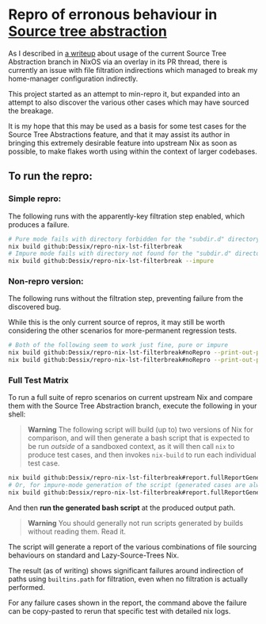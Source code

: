 # Repro of erronous behaviour in [Source tree abstraction](https://github.com/NixOS/nix/pull/6530)

As I described in [a writeup](https://github.com/NixOS/nix/pull/6530#issuecomment-1616182069) about usage of the current Source Tree Abstraction branch in NixOS via an overlay in its PR thread, there is currently an issue with file filtration indirections which managed to break my home-manager configuration indirectly.

This project started as an attempt to min-repro it, but expanded into an attempt to also discover the various other cases which may have sourced the breakage.

It is my hope that this may be used as a basis for some test cases for the Source Tree Abstractions feature, and that it may assist its author in bringing this extremely desirable feature into upstream Nix as soon as possible, to make flakes worth using within the context of larger codebases.

## To run the repro:

### Simple repro:
The following runs with the apparently-key filtration step enabled, which produces a failure.

```bash
# Pure mode fails with directory forbidden for the "subdir.d" directory's produced derivation
nix build github:Dessix/repro-nix-lst-filterbreak
# Impure mode fails with directory not found for the "subdir.d" directory's produced derivation
nix build github:Dessix/repro-nix-lst-filterbreak --impure
```

### Non-repro version:
The following runs without the filtration step, preventing failure from the discovered bug.

While this is the only current source of repros, it may still be worth considering the other scenarios for more-permanent regression tests.

```bash
# Both of the following seem to work just fine, pure or impure
nix build github:Dessix/repro-nix-lst-filterbreak#noRepro --print-out-paths
nix build github:Dessix/repro-nix-lst-filterbreak#noRepro --print-out-paths --impure
```

### Full Test Matrix
To run a full suite of repro scenarios on current upstream Nix and compare them with the Source Tree Abstraction branch, execute the following in your shell:
> **Warning**
> The following script will build (up to) two versions of Nix for comparison,
> and will then generate a bash script that is expected to be run *outside* of
> a sandboxed context, as it will then call `nix` to produce test cases, and
> then invokes `nix-build` to run each individual test case.
```bash
nix build github:Dessix/repro-nix-lst-filterbreak#report.fullReportGenerator --print-out-paths
# Or, for impure-mode generation of the script (generated cases are always a mix of pure and impure tests!):
nix build github:Dessix/repro-nix-lst-filterbreak#report.fullReportGenerator --print-out-paths --impure
```

And then **run the generated bash script** at the produced output path.
> **Warning**
> You should generally not run scripts generated by builds without reading them. Read it.

The script will generate a report of the various combinations of file sourcing behaviours on standard and Lazy-Source-Trees Nix.

The result (as of writing) shows significant failures around indirection of paths using `builtins.path` for filtration, even when no filtration is actually performed.

For any failure cases shown in the report, the command above the failure can be copy-pasted to rerun that specific test with detailed nix logs.
